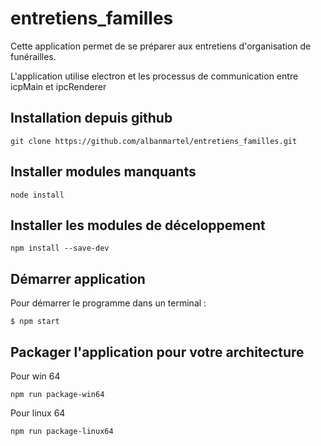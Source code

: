 # entretiens_familles
Cette application permet de se préparer aux entretiens d'organisation de funérailles.

L'application utilise electron et les processus de communication entre icpMain et ipcRenderer

## Installation depuis github

```terminal
git clone https://github.com/albanmartel/entretiens_familles.git
```
## Installer modules manquants

```terminal
node install
```
## Installer les modules de déceloppement

```terminal
npm install --save-dev
```

## Démarrer application

Pour démarrer le programme
dans un terminal :
```terminal
$ npm start
```
## Packager l'application pour votre architecture

Pour win 64

```terminal
npm run package-win64
```
Pour linux 64

```terminal
npm run package-linux64
```
